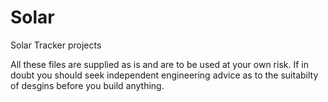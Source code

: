 # Solar
Solar Tracker projects

All these files are supplied as is and are to be used at your own risk.
If in doubt you should seek independent engineering advice as to the suitabilty of desgins before you build anything.
